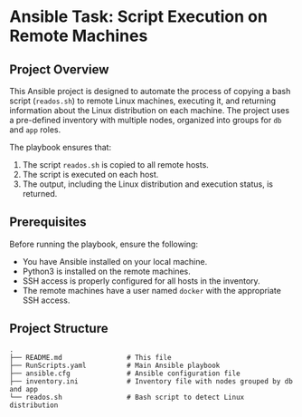 # Ansible Task: Script Execution on Remote Machines

## Project Overview

This Ansible project is designed to automate the process of copying a bash script (`reados.sh`) to remote Linux machines, executing it, and returning information about the Linux distribution on each machine. The project uses a pre-defined inventory with multiple nodes, organized into groups for `db` and `app` roles.

The playbook ensures that:
1. The script `reados.sh` is copied to all remote hosts.
2. The script is executed on each host.
3. The output, including the Linux distribution and execution status, is returned.

## Prerequisites

Before running the playbook, ensure the following:
- You have Ansible installed on your local machine.
- Python3 is installed on the remote machines.
- SSH access is properly configured for all hosts in the inventory.
- The remote machines have a user named `docker` with the appropriate SSH access.

## Project Structure

```plaintext
.
├── README.md                # This file
├── RunScripts.yaml          # Main Ansible playbook
├── ansible.cfg              # Ansible configuration file
├── inventory.ini            # Inventory file with nodes grouped by db and app
└── reados.sh                # Bash script to detect Linux distribution
